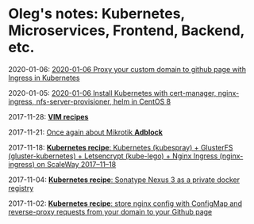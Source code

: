 # Oleg's notes: Kubernetes, Microservices, Frontend, Backend, etc.


2020-01-06: [2020-01-06 Proxy your custom domain to github page with Ingress in Kubernetes](notes/2020-01-06_proxy_github_page_thru_kebernetes/index.md)

2020-01-05: [2020-01-06 Install Kubernetes with cert-manager, nginx-ingress, nfs-server-provisioner, helm in CentOS 8](notes/2020-01-05_install_kubernetes_in_centos_8/index.md)

2017-11-28: [**VIM recipes**](recipes/2017-11-28-vim-recipes.md)

2017-11-21: [Once again about Mikrotik **Adblock**](recipes/2017-11-21-mikrotik-adblock.md)



2017-11-18: [**Kubernetes recipe**: Kubernetes (kubespray) + GlusterFS (gluster-kubernetes) + Letsencrypt (kube-lego) + Nginx Ingress (nginx-ingress) on ScaleWay 2017–11–18](recipes/2017-11-18-kubernetes-recipe-kubernetes-glusterfs-nginx-ingres-kube-lego-on-scaleway.md)



2017-11-04: [**Kubernetes recipe**: Sonatype Nexus 3 as a private docker registry](recipes/2017-11-04-kubernetes-recipe-sonatype-nexus-3-as-private-docker-registry.md)



2017-11-02: [**Kubernetes recipe**: store nginx config with ConfigMap and reverse-proxy requests from your domain to your Github page](recipes/2017-11-02-kubernetes-recipe-store-nginx-config-in-configmap.md)
